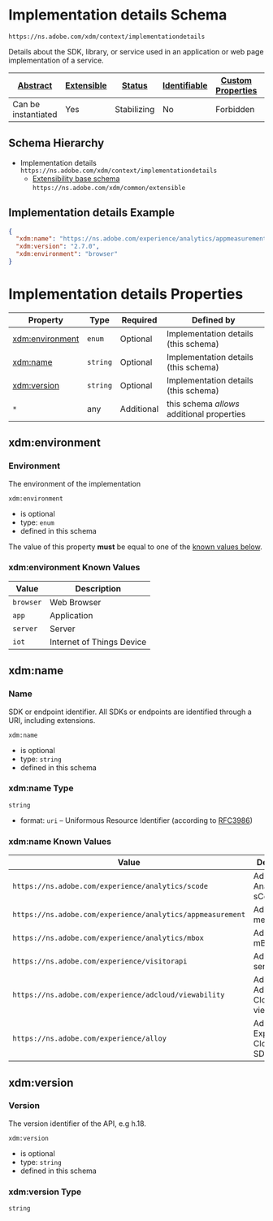 
# Implementation details Schema

```
https://ns.adobe.com/xdm/context/implementationdetails
```

Details about the SDK, library, or service used in an application or web page implementation of a service.

| [Abstract](../../abstract.md) | [Extensible](../../extensions.md) | [Status](../../status.md) | [Identifiable](../../id.md) | [Custom Properties](../../extensions.md) | [Additional Properties](../../extensions.md) | Defined In |
|-------------------------------|-----------------------------------|---------------------------|-----------------------------|------------------------------------------|----------------------------------------------|------------|
| Can be instantiated | Yes | Stabilizing | No | Forbidden | Permitted | [context/implementationdetails.schema.json](context/implementationdetails.schema.json) |
## Schema Hierarchy

* Implementation details `https://ns.adobe.com/xdm/context/implementationdetails`
  * [Extensibility base schema](../common/extensible.schema.md) `https://ns.adobe.com/xdm/common/extensible`


## Implementation details Example
```json
{
  "xdm:name": "https://ns.adobe.com/experience/analytics/appmeasurement",
  "xdm:version": "2.7.0",
  "xdm:environment": "browser"
}
```

# Implementation details Properties

| Property | Type | Required | Defined by |
|----------|------|----------|------------|
| [xdm:environment](#xdmenvironment) | `enum` | Optional | Implementation details (this schema) |
| [xdm:name](#xdmname) | `string` | Optional | Implementation details (this schema) |
| [xdm:version](#xdmversion) | `string` | Optional | Implementation details (this schema) |
| `*` | any | Additional | this schema *allows* additional properties |

## xdm:environment
### Environment

The environment of the implementation

`xdm:environment`
* is optional
* type: `enum`
* defined in this schema

The value of this property **must** be equal to one of the [known values below](#xdmenvironment-known-values).

### xdm:environment Known Values
| Value | Description |
|-------|-------------|
| `browser` | Web Browser |
| `app` | Application |
| `server` | Server |
| `iot` | Internet of Things Device |




## xdm:name
### Name

SDK or endpoint identifier. All SDKs or endpoints are identified through a URI, including extensions.

`xdm:name`
* is optional
* type: `string`
* defined in this schema

### xdm:name Type


`string`
* format: `uri` – Uniformous Resource Identifier (according to [RFC3986](http://tools.ietf.org/html/rfc3986))



### xdm:name Known Values
| Value | Description |
|-------|-------------|
| `https://ns.adobe.com/experience/analytics/scode` | Adobe Analytics sCode |
| `https://ns.adobe.com/experience/analytics/appmeasurement` | Adobe app measurement |
| `https://ns.adobe.com/experience/analytics/mbox` | Adobe Target mBox |
| `https://ns.adobe.com/experience/visitorapi` | Adobe Visitor service |
| `https://ns.adobe.com/experience/adcloud/viewability` | Adobe Advertising Cloud viewability |
| `https://ns.adobe.com/experience/alloy` | Adobe Experience Cloud web SDK (Alloy) |




## xdm:version
### Version

The version identifier of the API, e.g h.18.

`xdm:version`
* is optional
* type: `string`
* defined in this schema

### xdm:version Type


`string`





